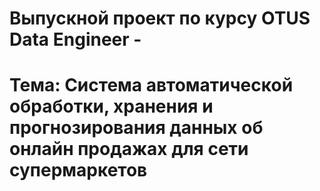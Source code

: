 # Выпускной проект по курсу OTUS Data Engineer -
# Тема: Система автоматической обработки, хранения и прогнозирования данных об онлайн продажах для сети супермаркетов


